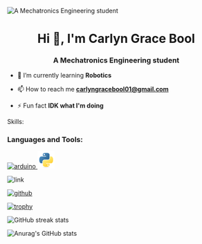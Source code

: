 ![A Mechatronics Engineering student](https://pbs.twimg.com/profile_banners/1673976382735654915/1706435363/1500x500)
<h1 align="center">Hi 👋, I'm Carlyn Grace Bool</h1>
<h3 align="center">A Mechatronics Engineering student</h3>

- 🌱 I’m currently learning **Robotics**

- 📫 How to reach me **carlyngracebool01@gmail.com**

- ⚡ Fun fact **IDK what I'm doing**

Skills: <h3 align="left">Languages and Tools:</h3> <p align="left"> <a href="https://www.arduino.cc/" target="_blank" rel="noreferrer"> <img src="https://cdn.worldvectorlogo.com/logos/arduino-1.svg" alt="arduino" width="40" height="40"/> </a> <a href="https://www.python.org" target="_blank" rel="noreferrer"> <img src="https://raw.githubusercontent.com/devicons/devicon/master/icons/python/python-original.svg" alt="python" width="40" height="40"/> </a> </p>

![link](https://media3.giphy.com/media/v1.Y2lkPTc5MGI3NjExamRzYXR3bXJtZG11bTIyNHlzbzBzYmlreTF4NWhkZG1sdXJyNWV5cCZlcD12MV9pbnRlcm5hbF9naWZfYnlfaWQmY3Q9Zw/0lGd2OXXHe4tFhb7Wh/giphy.gif)

[<img src='https://cdn.jsdelivr.net/npm/simple-icons@3.0.1/icons/github.svg' alt='github' height='40'>](https://github.com/carlengsksks)  

[![trophy](https://github-profile-trophy.vercel.app/?username=carlengsksks)](https://github.com/ryo-ma/github-profile-trophy)

![GitHub streak stats](https://streak-stats.demolab.com/?user=carlengsksks)  



![Anurag's GitHub stats](https://github-readme-stats.vercel.app/api?username=carlengsksks&theme=calm_pink&show_icons=true)







